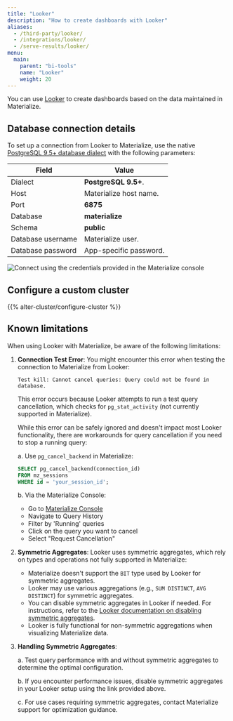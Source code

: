 ```yaml
---
title: "Looker"
description: "How to create dashboards with Looker"
aliases:
  - /third-party/looker/
  - /integrations/looker/
  - /serve-results/looker/
menu:
  main:
    parent: "bi-tools"
    name: "Looker"
    weight: 20
---
```


You can use [Looker](https://cloud.google.com/looker-bi) to create dashboards
based on the data maintained in Materialize.

## Database connection details

To set up a connection from Looker to Materialize, use the native
[PostgreSQL 9.5+ database dialect](https://cloud.google.com/looker/docs/db-config-postgresql)
with the following parameters:

Field                  | Value
---------------------- | ----------------
Dialect                | **PostgreSQL 9.5+**.
Host                   | Materialize host name.
Port                   | **6875**
Database               | **materialize**
Schema                 | **public**
Database username      | Materialize user.
Database password      | App-specific password.

![Connect using the credentials provided in the Materialize console](https://github-production-user-asset-6210df.s3.amazonaws.com/21223421/272911799-2525c5ae-4594-4d33-bdfa-c20af835c7c5.png)

## Configure a custom cluster

{{% alter-cluster/configure-cluster %}}

## Known limitations

When using Looker with Materialize, be aware of the following limitations:

1. **Connection Test Error**: You might encounter this error when testing the connection to Materialize from Looker:

   ```
   Test kill: Cannot cancel queries: Query could not be found in database.
   ```

   This error occurs because Looker attempts to run a test query cancellation, which checks for `pg_stat_activity` (not currently supported in Materialize).

   While this error can be safely ignored and doesn't impact most Looker functionality, there are workarounds for query cancellation if you need to stop a running query:

   a. Use `pg_cancel_backend` in Materialize:

      ```sql
      SELECT pg_cancel_backend(connection_id)
      FROM mz_sessions
      WHERE id = 'your_session_id';
      ```

   b. Via the Materialize Console:
      - Go to [Materialize Console](https://console.materialize.com/)
      - Navigate to Query History
      - Filter by 'Running' queries
      - Click on the query you want to cancel
      - Select "Request Cancellation"

2. **Symmetric Aggregates**: Looker uses symmetric aggregates, which rely on types and operations not fully supported in Materialize:

   - Materialize doesn't support the `BIT` type used by Looker for symmetric aggregates.
   - Looker may use various aggregations (e.g., `SUM DISTINCT`, `AVG DISTINCT`) for symmetric aggregates.
   - You can disable symmetric aggregates in Looker if needed. For instructions, refer to the [Looker documentation on disabling symmetric aggregates](https://cloud.google.com/looker/docs/reference/param-explore-symmetric-aggregates#not_all_database_dialects_support_median_and_percentile_measure_types_with_symmetric_aggregates).
   - Looker is fully functional for non-symmetric aggregations when visualizing Materialize data.

3. **Handling Symmetric Aggregates**:

   a. Test query performance with and without symmetric aggregates to determine the optimal configuration.

   b. If you encounter performance issues, disable symmetric aggregates in your Looker setup using the link provided above.

   c. For use cases requiring symmetric aggregates, contact Materialize support for optimization guidance.
